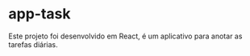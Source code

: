 # app-task
Este projeto foi desenvolvido em React, é um aplicativo para anotar as tarefas diárias. 
